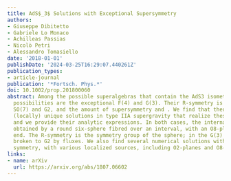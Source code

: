 ```yaml
---
title: AdS$_3$ Solutions with Exceptional Supersymmetry
authors:
- Giuseppe Dibitetto
- Gabriele Lo Monaco
- Achilleas Passias
- Nicolò Petri
- Alessandro Tomasiello
date: '2018-01-01'
publishDate: '2024-03-25T16:29:07.440261Z'
publication_types:
- article-journal
publication: '*Fortsch. Phys.*'
doi: 10.1002/prop.201800060
abstract: Among the possible superalgebras that contain the AdS3 isometries, two interesting
  possibilities are the exceptional F(4) and G(3). Their R-symmetry is respectively
  SO(7) and G2, and the amount of supersymmetry and . We find that there exist two
  (locally) unique solutions in type IIA supergravity that realize these superalgebras,
  and we provide their analytic expressions. In both cases, the internal space is
  obtained by a round six-sphere fibred over an interval, with an O8-plane at one
  end. The R-symmetry is the symmetry group of the sphere; in the G(3) case, it is
  broken to G2 by fluxes. We also find several numerical solutions with G2 flavor
  symmetry, with various localized sources, including O2-planes and O8-planes.
links:
- name: arXiv
  url: https://arxiv.org/abs/1807.06602
---
```

